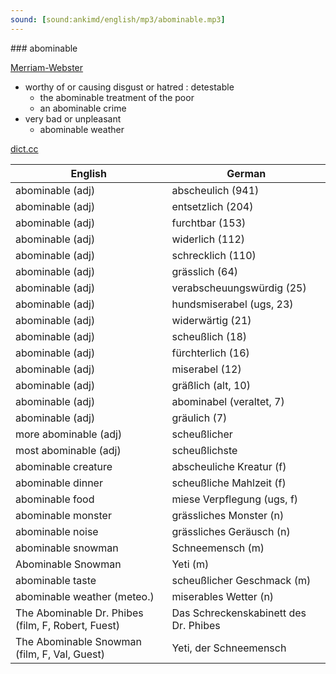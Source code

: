 ```yaml
---
sound: [sound:ankimd/english/mp3/abominable.mp3]
---
```


\### abominable

[Merriam-Webster](https://www.merriam-webster.com/dictionary/abominable)

- worthy of or causing disgust or hatred : detestable
    - the abominable treatment of the poor
    - an abominable crime
- very bad or unpleasant
    - abominable weather

[dict.cc](https://www.dict.cc/abominable)

| English        | German       |
| -------------- | ------------ |
| abominable (adj) | abscheulich (941) |
| abominable (adj) | entsetzlich (204) |
| abominable (adj) | furchtbar (153) |
| abominable (adj) | widerlich (112) |
| abominable (adj) | schrecklich (110) |
| abominable (adj) | grässlich (64) |
| abominable (adj) | verabscheuungswürdig (25) |
| abominable (adj) | hundsmiserabel (ugs, 23) |
| abominable (adj) | widerwärtig (21) |
| abominable (adj) | scheußlich (18) |
| abominable (adj) | fürchterlich (16) |
| abominable (adj) | miserabel (12) |
| abominable (adj) | gräßlich (alt, 10) |
| abominable (adj) | abominabel (veraltet, 7) |
| abominable (adj) | gräulich (7) |
| more abominable (adj) | scheußlicher |
| most abominable (adj) | scheußlichste |
| abominable creature | abscheuliche Kreatur (f) |
| abominable dinner | scheußliche Mahlzeit (f) |
| abominable food | miese Verpflegung (ugs, f) |
| abominable monster | grässliches Monster (n) |
| abominable noise | grässliches Geräusch (n) |
| abominable snowman | Schneemensch (m) |
| Abominable Snowman | Yeti (m) |
| abominable taste | scheußlicher Geschmack (m) |
| abominable weather (meteo.) | miserables Wetter (n) |
| The Abominable Dr. Phibes (film, F, Robert, Fuest) | Das Schreckenskabinett des Dr. Phibes |
| The Abominable Snowman (film, F, Val, Guest) | Yeti, der Schneemensch |
